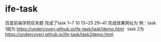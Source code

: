 # ife-task
百度前端学院任务题
完成了task 1~7 10 13~25 29~41
完成效果网址为
例：task 1就为  https://undercoverj.github.io/ife-task/task1demo.html
   task 2为    https://undercoverj.github.io/ife-task/task2demo.html
